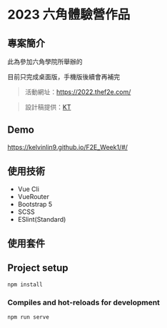 # 2023 六角體驗營作品
<!-- ![](https://i.imgur.com/fBPL6fN.png) -->

## 專案簡介

此為參加六角學院所舉辦的

目前只完成桌面版，手機版後續會再補完
> 活動網址：https://2022.thef2e.com/

> 設計稿提供：[KT](https://2022.thef2e.com/users/12061579703802991521)

## Demo

https://kelvinlin9.github.io/F2E_Week1/#/

## 使用技術
- Vue Cli
- VueRouter
- Bootstrap 5
- SCSS
- ESlint(Standard)


## 使用套件
<!-- - GSAP -->
<!-- - vue3-lottie -->
<!-- - pinia -->
<!-- - AOS -->



## Project setup
```
npm install
```

### Compiles and hot-reloads for development
```
npm run serve
```

